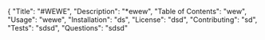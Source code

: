 {
	"Title": "#WEWE",
	"Description": "*ewew",
	"Table of Contents": "wew",
	"Usage": "wewe",
	"Installation": "ds",
	"License": "dsd",
	"Contributing": "sd",
	"Tests": "sdsd",
	"Questions": "sdsd"
